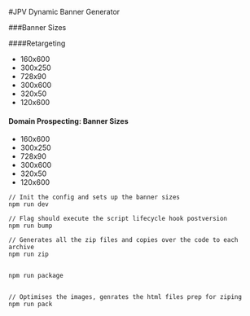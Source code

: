 #JPV Dynamic Banner Generator

###Banner Sizes
 
####Retargeting 

- 160x600
- 300x250
- 728x90
- 300x600
- 320x50
- 120x600

#### Domain Prospecting: Banner Sizes
- 160x600
- 300x250
- 728x90
- 300x600
- 320x50
- 120x600

```
// Init the config and sets up the banner sizes
npm run dev

// Flag should execute the script lifecycle hook postversion
npm run bump

// Generates all the zip files and copies over the code to each archive
npm run zip


npm run package


// Optimises the images, genrates the html files prep for ziping
npm run pack

```
